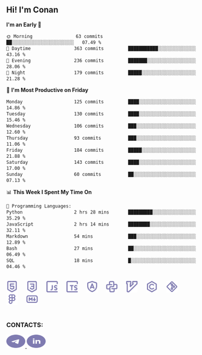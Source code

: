 ## Hi! I'm Conan

<!--START_SECTION:waka-->
**I'm an Early 🐤** 

```text
🌞 Morning                63 commits          ██░░░░░░░░░░░░░░░░░░░░░░░   07.49 % 
🌆 Daytime                363 commits         ███████████░░░░░░░░░░░░░░   43.16 % 
🌃 Evening                236 commits         ███████░░░░░░░░░░░░░░░░░░   28.06 % 
🌙 Night                  179 commits         █████░░░░░░░░░░░░░░░░░░░░   21.28 % 
```
📅 **I'm Most Productive on Friday** 

```text
Monday                   125 commits         ████░░░░░░░░░░░░░░░░░░░░░   14.86 % 
Tuesday                  130 commits         ████░░░░░░░░░░░░░░░░░░░░░   15.46 % 
Wednesday                106 commits         ███░░░░░░░░░░░░░░░░░░░░░░   12.60 % 
Thursday                 93 commits          ███░░░░░░░░░░░░░░░░░░░░░░   11.06 % 
Friday                   184 commits         █████░░░░░░░░░░░░░░░░░░░░   21.88 % 
Saturday                 143 commits         ████░░░░░░░░░░░░░░░░░░░░░   17.00 % 
Sunday                   60 commits          ██░░░░░░░░░░░░░░░░░░░░░░░   07.13 % 
```


📊 **This Week I Spent My Time On** 

```text
💬 Programming Languages: 
Python                   2 hrs 28 mins       █████████░░░░░░░░░░░░░░░░   35.29 % 
JavaScript               2 hrs 14 mins       ████████░░░░░░░░░░░░░░░░░   32.11 % 
Markdown                 54 mins             ███░░░░░░░░░░░░░░░░░░░░░░   12.89 % 
Bash                     27 mins             ██░░░░░░░░░░░░░░░░░░░░░░░   06.49 % 
SQL                      18 mins             █░░░░░░░░░░░░░░░░░░░░░░░░   04.46 % 
```


<!--END_SECTION:waka-->


<br>

<div align="left">
  <img src="icons/skills/html.svg" height="30" alt="html5"/>
  <img width="15"/>
  <img src="icons/skills/css.svg" height="30" alt="css"/>
    <img width="15"/>
  <img src="icons/skills/javascript.svg" height="30" alt="javascript"/>
  <img width="15"/>
  <img src="icons/skills/typescript.svg" height="30" alt="typescript"/>
  <img width="15"/>
  <img src="icons/skills/angular.svg" height="30" alt="angular"/>
  <img width="15"/>
  <img src="icons/skills/python.svg" height="30" alt="python"/>
  <img width="15"/>
  <img src="icons/skills/vim.svg" height="30" alt="vim"  />
  <img width="15"/>
  <img src="icons/skills/c.svg" height="30" alt="c"/>
  <img width="15"/>
  <img src="icons/skills/git.svg" height="30" alt="git"/>
  <img width="15"/>
  <img src="icons/skills/figma.svg" height="30" alt="figma"/>
  <img width="15"/>
  <img src="icons/skills/markdown.svg" height="30" alt="markdown"/>
</div>

<br>


### CONTACTS:

<div align="left">
  <a href="https://t.me/gkkconan">
    <img src="icons/contacts/telegram.svg" width="50" height="35" alt="telegram"/>
  </a>
  <a href="https://www.linkedin.com/in/gkkconan">
    <img src="icons/contacts/linkedin.svg" width="50" height="35" alt="linkedin"/>
  </a>
</div>
